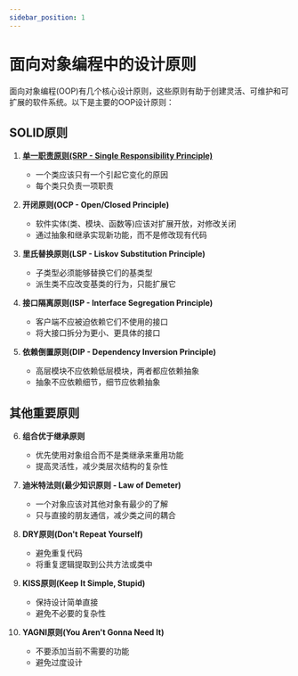 ```yaml
---
sidebar_position: 1
---
```

# 面向对象编程中的设计原则

面向对象编程(OOP)有几个核心设计原则，这些原则有助于创建灵活、可维护和可扩展的软件系统。以下是主要的OOP设计原则：

## SOLID原则

1. **[单一职责原则(SRP - Single Responsibility Principle)](./srp)**
   - 一个类应该只有一个引起它变化的原因
   - 每个类只负责一项职责

2. **开闭原则(OCP - Open/Closed Principle)**
   - 软件实体(类、模块、函数等)应该对扩展开放，对修改关闭
   - 通过抽象和继承实现新功能，而不是修改现有代码

3. **里氏替换原则(LSP - Liskov Substitution Principle)**
   - 子类型必须能够替换它们的基类型
   - 派生类不应改变基类的行为，只能扩展它

4. **接口隔离原则(ISP - Interface Segregation Principle)**
   - 客户端不应被迫依赖它们不使用的接口
   - 将大接口拆分为更小、更具体的接口

5. **依赖倒置原则(DIP - Dependency Inversion Principle)**
   - 高层模块不应依赖低层模块，两者都应依赖抽象
   - 抽象不应依赖细节，细节应依赖抽象

## 其他重要原则

6. **组合优于继承原则**
   - 优先使用对象组合而不是类继承来重用功能
   - 提高灵活性，减少类层次结构的复杂性

7. **迪米特法则(最少知识原则 - Law of Demeter)**
   - 一个对象应该对其他对象有最少的了解
   - 只与直接的朋友通信，减少类之间的耦合

8. **DRY原则(Don't Repeat Yourself)**
   - 避免重复代码
   - 将重复逻辑提取到公共方法或类中

9. **KISS原则(Keep It Simple, Stupid)**
   - 保持设计简单直接
   - 避免不必要的复杂性

10. **YAGNI原则(You Aren't Gonna Need It)**
    - 不要添加当前不需要的功能
    - 避免过度设计
